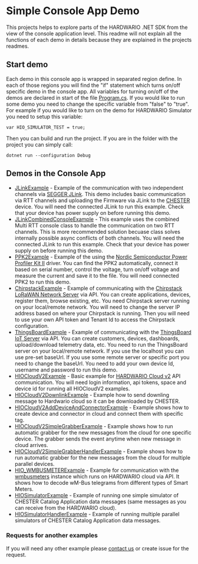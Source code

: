 # Simple Console App Demo

This projects helps to explore parts of the HARDWARIO .NET SDK from the view of the console application level. 
This readme will not explain all the functions of each demo in details because they are explained in the projects readmes. 

## Start demo

Each demo in this console app is wrapped in separated region define. In each of those regions you will find the "if" statement which turns on/off specific demo in the console app. All variables for turning on/off of the demos are declared in start of the file [Program.cs](). If you would like to run some demo you need to change the specific variable from "false" to "true". For example if you would like to turn on the demo for HARDWARIO Simulator you need to setup this variable:

```
var HIO_SIMULATOR_TEST = true;
```

Then you can build and run the project. If you are in the folder with the project you can simply call:

```
dotnet run --configuration Debug
```

## Demos in the Console App

- [JLinkExample](./hio-dotnet.Demos.SimpleConsoleApp/Program.cs#L52) - Example of the communication with two independent channels via [SEGGER JLink](https://www.segger.com/downloads/jlink/). This demo includes basic communication via RTT channels and uploading the Firmware via JLink to the [CHESTER](https://www.hardwario.com/chester) device. You will need the connected JLink to run this example. Check that your device has power supply on before running this demo.
- [JLinkCombinedConsoleExample](./hio-dotnet.Demos.SimpleConsoleApp/Program.cs#L149) - This example uses the combined Multi RTT console class to handle the communication on two RTT channels. This is more recommended solution becuase class solves internally possible async conflicts of both channels. You will need the connected JLink to run this example. Check that your device has power supply on before running this demo.
- [PPK2Example](./hio-dotnet.Demos.SimpleConsoleApp/Program.cs#L295) - Example of the using the [Nordic Semiconductor Power Profiler Kit II](https://www.nordicsemi.com/Products/Development-hardware/Power-Profiler-Kit-2) driver. You can find the PPK2 automatically, connect it based on serial number, control the voltage, turn on/off voltage and measure the current and save it to the file. You will need connected PPK2 to run this demo. 
- [ChirpstackExample](./hio-dotnet.Demos.SimpleConsoleApp/Program.cs#L423) - Example of communicating with the [Chirpstack LoRaWAN Network Server](https://www.chirpstack.io/) via API. You can create applications, devices, register them, browse existing, etc. You need Chirpstack server running on your local/remote network. You will need to change the server IP address based on where your Chirpstack is running. Then you will need to use your own API token and Tenant Id to access the Chirpstack configuration.
- [ThingsBoardExample](./hio-dotnet.Demos.SimpleConsoleApp/Program.cs#L572) - Example of communicating with the [ThingsBoard IoT Server](https://thingsboard.io/) via API. You can create customers, devices, dashboards, upload/download telemetry data, etc. You need to run the ThingsBoard server on your local/remote network. If you use the localhost you can use pre-set baseUrl. If you use some remote server or specific port you need to change the baseUrl. You need to add your own device Id, username and password to run this demo.
- [HIOCloudV2Example](./hio-dotnet.Demos.SimpleConsoleApp/Program.cs#L746) - Basic example for [HARDWARIO Cloud v2](https://www.hardwario.com/cloud) API communication. You will need login information, api tokens, space and device id for running all HIOCloudV2 examples.
- [HIOCloudV2DownlinkExample](./hio-dotnet.Demos.SimpleConsoleApp/Program.cs#L863) - Example how to send downling message to Hardwario cloud so it can be downloaded by CHESTER.
- [HIOCloudV2AddDeviceAndConnectorExample](./hio-dotnet.Demos.SimpleConsoleApp/Program.cs#L885) - Example shows how to create device and connector in cloud and connect them with specific tag.
- [HIOCloudV2SimpleGrabberExample](./hio-dotnet.Demos.SimpleConsoleApp/Program.cs#L931) - Example shows how to run automatic grabber for the new messages from the cloud for one specific device. The grabber sends the event anytime when new message in cloud arrives.
- [HIOCloudV2SimpleGrabberHandlerExample](./hio-dotnet.Demos.SimpleConsoleApp/Program.cs#L971) - Example shows how to run automatic grabber for the new messages from the cloud for multiple parallel devices. 
- [HIO_WMBUSMETERExample](./hio-dotnet.Demos.SimpleConsoleApp/Program.cs#L1020) - Example for communication with the [wmbusmeters](https://github.com/wmbusmeters/wmbusmeters) instance which runs on HARDWARIO cloud via API. It shows how to decode wM-Bus telegrams from different types of Smart Meters.
- [HIOSimulatorExample](./hio-dotnet.Demos.SimpleConsoleApp/Program.cs#L1058) - Example of running one simple simulator of CHESTER Catalog Application data messages (same messages as you can receive from the HARDWARIO cloud).
- [HIOSimulatorHandlerExample](./hio-dotnet.Demos.SimpleConsoleApp/Program.cs#L1088) - Example of running multiple parallel simulators of CHESTER Catalog Application data messages.


### Requests for another examples

If you will need any other example please [contact us](https://www.hardwario.com/contact) or create issue for the request.